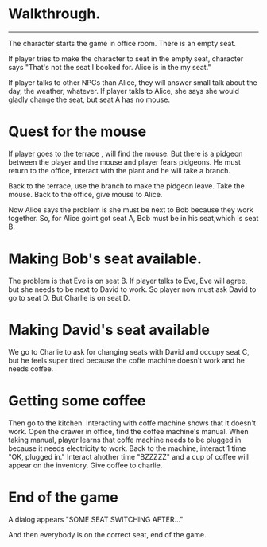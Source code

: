 # Walkthrough.
-------------

The character starts the game in office room.
There is an empty seat.

If player tries to make the character to seat in the empty seat,
character says "That's not the seat I booked for. Alice is in the my seat."

If player talks to other NPCs than Alice, they will answer small talk about the day, the weather, whatever.
If player takls to Alice, she says she would gladly change the seat, but seat A has no mouse.

# Quest for the mouse
If player goes to the terrace , will find the mouse.
But there is a pidgeon between the player and the mouse and player fears pidgeons.
He must return to the office, interact with the plant and he will take a branch.

Back to the terrace, use the branch to make the pidgeon leave. Take the mouse.
Back to the office, give mouse to Alice.

Now Alice says the problem is she must be next to Bob because they work together.
So, for Alice goint got seat A, Bob must be in his seat,which is seat B.

# Making Bob's seat available.
The problem is that Eve is on seat B.
If player talks to Eve, Eve will agree, but she needs to be next to David to work.
So player now must ask David to go to seat D. But Charlie is on seat D.

# Making David's seat available
We go to Charlie to ask for changing seats with David and occupy seat C, but he feels super tired
because the coffe machine doesn't work and he needs coffee.

# Getting some coffee
Then go to the kitchen. Interacting with coffe machine shows that it doesn't work.
Open the drawer in office, find the coffee machine's manual.
When taking manual, player learns that coffe machine needs to be plugged in because it needs electricity to work.
Back to the machine, interact 1 time "OK, plugged in." Interact ahother time "BZZZZZ" and a cup of coffee will appear on the inventory.
Give coffee to charlie.

# End of the game
A dialog appears "SOME SEAT SWITCHING AFTER..."

And then everybody is on the correct seat, end of the game.
